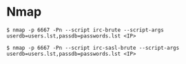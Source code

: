 # Nmap

`$ nmap -p 6667 -Pn --script irc-brute --script-args userdb=users.lst,passdb=passwords.lst <IP>`

`$ nmap -p 6667 -Pn --script irc-sasl-brute --script-args userdb=users.lst,passdb=passwords.lst <IP>`